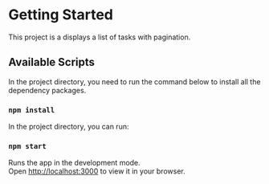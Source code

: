 # Getting Started

This project is a displays a list of tasks with pagination.

## Available Scripts

In the project directory, you need to run the command below to install all the dependency packages.

### `npm install`


In the project directory, you can run:

### `npm start`

Runs the app in the development mode.\
Open [http://localhost:3000](http://localhost:3000) to view it in your browser.